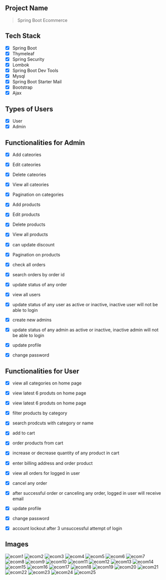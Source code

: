 ## Project Name

> Spring Boot Ecommerce

## Tech Stack

- [x] Spring Boot
- [x] Thymeleaf
- [x] Spring Security
- [x] Lombok
- [x] Spring Boot Dev Tools
- [x] Mysql
- [x] Spring Boot Starter Mail
- [x] Bootstrap
- [x] Ajax

## Types of Users

- [x] User
- [x] Admin

## Functionalities for Admin

- [x] Add cateories
- [x] Edit cateories
- [x] Delete cateories
- [x] View all cateories
- [x] Pagination on categories

- [x] Add products
- [x] Edit products
- [x] Delete products
- [x] View all products
- [x] can update discount
- [x] Pagination on products

- [x] check all orders 
- [x] search orders by order id
- [x] update status of any order

- [x] view all users
- [x] update status of any user as active or inactive, inactive user will not be able to login

- [x] create new admins
- [x] update status of any admin as active or inactive, inactive admin will not be able to login

- [x] update profile
- [x] change password


## Functionalities for User

- [x] view all categories on home page
- [x] view latest 6 produts on home page
- [x] view latest 6 produts on home page
- [x] filter products by category
- [x] search prodcuts with category or name
- [x] add to cart
- [x] order products from cart
- [x] increase or decrease quantity of any product in cart
- [x] enter billing address and order product
- [x] view all orders for logged in user
- [x] cancel any order
- [x] after successful order or canceling any order, logged in user will receive email
- [x] update profile
- [x] change password
- [x] account lockout after 3 unsuccessful attempt of login


## Images

![ecom1](https://github.com/user-attachments/assets/c76e2e3b-ecfa-4335-a8a9-57f13239a213)
![ecom2](https://github.com/user-attachments/assets/76914618-e2fd-419a-a612-7ad73c45ce36)
![ecom3](https://github.com/user-attachments/assets/4e68c5c5-77bb-4c4b-89d1-ebf72b295d14)
![ecom4](https://github.com/user-attachments/assets/f58dbafe-cf41-4560-81f0-38a622cd25cd)
![ecom5](https://github.com/user-attachments/assets/4990dfd0-64e1-4602-aa21-17b207867dbd)
![ecom6](https://github.com/user-attachments/assets/c9ab2c0f-ee34-487f-9fb8-51552efb8efb)
![ecom7](https://github.com/user-attachments/assets/aedc52cb-01a2-45d8-9d65-684aa695cf3f)
![ecom8](https://github.com/user-attachments/assets/5c4cf7d3-c4c6-4bdc-9f3d-952f33519763)
![ecom9](https://github.com/user-attachments/assets/27c6450f-9c30-4916-a38e-45f44dd774ba)
![ecom10](https://github.com/user-attachments/assets/d4dc0161-e246-4f53-8487-f4b290eac80e)
![ecom11](https://github.com/user-attachments/assets/5d3a9464-8a5f-42b0-a21d-47d972b5df91)
![ecom12](https://github.com/user-attachments/assets/7ccba471-d414-4527-8178-4238ba594e0f)
![ecom13](https://github.com/user-attachments/assets/b200a129-9333-4187-9318-33a62b473fab)
![ecom14](https://github.com/user-attachments/assets/670c5fc8-b472-425a-9534-efa167e65852)
![ecom15](https://github.com/user-attachments/assets/b923cf0a-b0b4-4843-95f3-99257190189b)
![ecom16](https://github.com/user-attachments/assets/3a61c499-afc4-484c-a8cc-ac3cee290a75)
![ecom17](https://github.com/user-attachments/assets/2bb3bc25-41de-4b1a-8287-05ed27b598f8)
![ecom18](https://github.com/user-attachments/assets/8b84012f-2b88-43fa-aa00-096e187e6f7a)
![ecom19](https://github.com/user-attachments/assets/270a509a-e4db-444e-bb93-7741ac153127)
![ecom20](https://github.com/user-attachments/assets/67ce13a0-4206-4605-a311-4ccb328cf21a)
![ecom21](https://github.com/user-attachments/assets/5cc824cf-e94a-486a-bf9c-fa84cbc7bfe0)
![ecom22](https://github.com/user-attachments/assets/1bcffe9d-9b38-409c-96cb-3662d7919ccf)
![ecom23](https://github.com/user-attachments/assets/ab6cb3dd-5800-4759-985b-57c638d687eb)
![ecom24](https://github.com/user-attachments/assets/54cee7a9-11a5-443a-a0d3-301bc0534a87)
![ecom25](https://github.com/user-attachments/assets/19e8add6-ab89-4084-8599-6604d0d00934)
